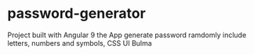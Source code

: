 # password-generator
Project built with Angular 9 the App generate password ramdomly include letters, numbers and symbols, CSS UI Bulma
